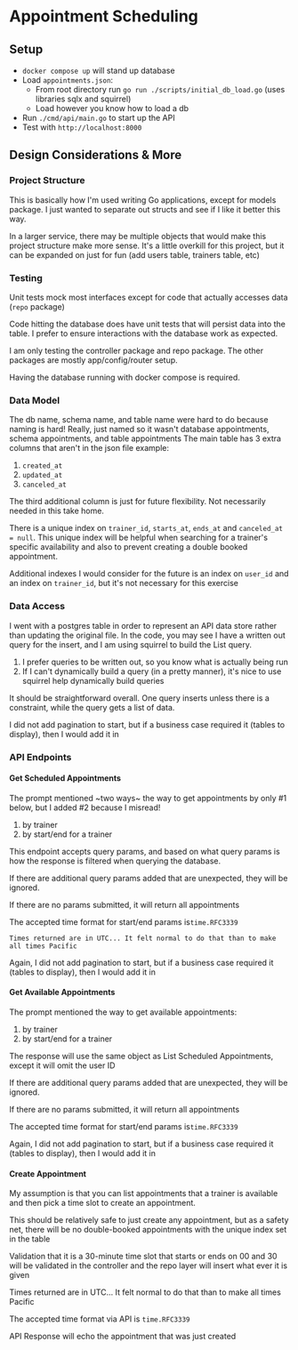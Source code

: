 # Appointment Scheduling

## Setup
- `docker compose up` will stand up database
- Load `appointments.json`:
  - From root directory run `go run ./scripts/initial_db_load.go` (uses libraries sqlx and squirrel)
  - Load however you know how to load a db 
- Run `./cmd/api/main.go` to start up the API
- Test with `http://localhost:8000`

## Design Considerations & More
### Project Structure
This is basically how I'm used writing Go applications, except for models package. I just wanted to separate out structs and see if I like it better this way.

In a larger service, there may be multiple objects that would make this project structure make more sense. 
It's a little overkill for this project, but it can be expanded on just for fun (add users table, trainers table, etc)

### Testing
Unit tests mock most interfaces except for code that actually accesses data (`repo` package)

Code hitting the database does have unit tests that will persist data into the table.
I prefer to ensure interactions with the database work as expected.

I am only testing the controller package and repo package. The other packages are mostly app/config/router setup.

Having the database running with docker compose is required.

### Data Model
The db name, schema name, and table name were hard to do because naming is hard! Really, just named so it wasn't database appointments, schema appointments, and table appointments
The main table has 3 extra columns that aren't in the json file example:
1. `created_at`
2. `updated_at`
3. `canceled_at`

The third additional column is just for future flexibility. Not necessarily needed in this take home.

There is a unique index on `trainer_id`, `starts_at`, `ends_at` and `canceled_at = null`. 
This unique index will be helpful when searching for a trainer's specific availability and also to prevent creating a double booked appointment.

Additional indexes I would consider for the future is an index on `user_id` and an index on `trainer_id`, but it's not necessary for this exercise

### Data Access
I went with a postgres table in order to represent an API data store rather than updating the original file.
In the code, you may see I have a written out query for the insert, and I am using squirrel to build the List query.
1. I prefer queries to be written out, so you know what is actually being run
2. If I can't dynamically build a query (in a pretty manner), it's nice to use squirrel help dynamically build queries

It should be straightforward overall. One query inserts unless there is a constraint, while the query gets a list of data.

I did not add pagination to start, but if a business case required it (tables to display), then I would add it in

### API Endpoints
#### Get Scheduled Appointments
The prompt mentioned ~two ways~ the way to get appointments by only #1 below, but I added #2 because I misread!
1. by trainer
2. by start/end for a trainer

This endpoint accepts query params, and based on what query params is how the response is filtered when querying the database.

If there are additional query params added that are unexpected, they will be ignored.

If there are no params submitted, it will return all appointments

The accepted time format for start/end params is`time.RFC3339`

`Times returned are in UTC... It felt normal to do that than to make all times Pacific`

Again, I did not add pagination to start, but if a business case required it (tables to display), then I would add it in

#### Get Available Appointments
The prompt mentioned the way to get available appointments:
1. by trainer
2. by start/end for a trainer

The response will use the same object as List Scheduled Appointments, except it will omit the user ID

If there are additional query params added that are unexpected, they will be ignored.

If there are no params submitted, it will return all appointments

The accepted time format for start/end params is`time.RFC3339`

Again, I did not add pagination to start, but if a business case required it (tables to display), then I would add it in

#### Create Appointment
My assumption is that you can list appointments that a trainer is available and then pick a time slot to create an appointment.

This should be relatively safe to just create any appointment, but as a safety net, there will be no double-booked appointments with the unique index set in the table

Validation that it is a 30-minute time slot that starts or ends on 00 and 30 will be validated in the controller and the repo layer will insert what ever it is given

Times returned are in UTC... It felt normal to do that than to make all times Pacific

The accepted time format via API is `time.RFC3339`

API Response will echo the appointment that was just created